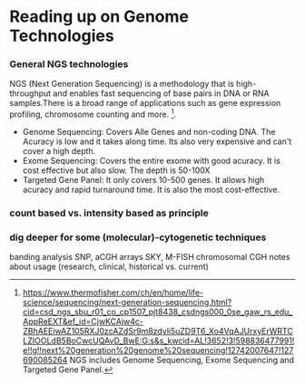# Reading up on Genome Technologies

### General NGS technologies
NGS (Next Generation Sequencing) is a methodology that is high-throughput and enables fast sequencing of base pairs in DNA or RNA samples.There is a broad range of applications such as gene expression profiling, chromosome counting and more. [^1].
  [^1]: https://www.thermofisher.com/ch/en/home/life-science/sequencing/next-generation-sequencing.html?cid=csd_ngs_sbu_r01_co_cp1507_pjt8438_csdngs000_0se_gaw_rs_edu_AppReEXT&ef_id=CjwKCAjw4c-ZBhAEEiwAZ105RXJ0zcAZdSr9m8zdyli5uZD9T6_Xo4VqAJUrxyErWRTCLZIOOLdB5BoCwcUQAvD_BwE:G:s&s_kwcid=AL!3652!3!598836477991!e!!g!!next%20generation%20genome%20sequencing!12742007647!127690085264
NGS includes Genome Sequencing, Exome Sequencing and Targeted Gene Panel.
- Genome Sequencing: Covers Alle Genes and non-coding DNA. The Acuracy is low and it takes along time. Its also very expensive and can't cover a high depth.
- Exome Sequencing: Covers the entire exome with good acuracy. It is cost effective but also slow. The depth is 50-100X
- Targeted Gene Panel: It only covers 10-500 genes. It allows high acuracy and rapid turnaround time. It is also the most cost-effective.

### count based vs. intensity based as principle

### dig deeper for some (molecular)-cytogenetic techniques



banding analysis 
SNP, aCGH arrays 
SKY, M-FISH 
chromosomal CGH
notes about usage (research, clinical, historical vs. current)
